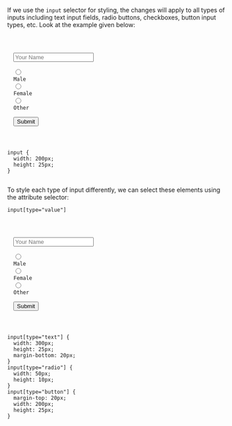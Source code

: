 If we use the `input` selector for styling, the changes will apply to all types of inputs including text input fields, radio buttons, checkboxes, button input types, etc. Look at the example given below:

<Editor lang="css">
<code>
<panel lang="html">
<form>
  <input type="text" placeholder="Your Name" /><br>
  <input type="radio" id="male" name="gender" value="male">
  <label for="male">Male</label>
  <input type="radio" id="female" name="gender" value="female">
  <label for="female">Female</label>
  <input type="radio" id="other" name="gender" value="other">
  <label for="other">Other</label><br>
  <input type="button" value="Submit">
</form>
</panel>
<panel lang="css">
input {
  width: 200px;
  height: 25px;
}
</panel>
</code>
</Editor>

To style each type of input differently,
we can select these elements
using the attribute selector:

`input[type="value"]`

<Editor lang="css">
<code>
<panel lang="html">
<form>
  <input type="text" placeholder="Your Name" /><br>
  <input type="radio" id="male" name="gender" value="male">
  <label for="male">Male</label>
  <input type="radio" id="female" name="gender" value="female">
  <label for="female">Female</label>
  <input type="radio" id="other" name="gender" value="other">
  <label for="other">Other</label><br>
  <input type="button" value="Submit">
</form>
</panel>
<panel lang="css">
input[type="text"] {
  width: 300px;
  height: 25px;
  margin-bottom: 20px;
}
input[type="radio"] {
  width: 50px;
  height: 10px;
}
input[type="button"] {
  margin-top: 20px;
  width: 200px;
  height: 25px;
}
</panel>
</code>
</Editor>